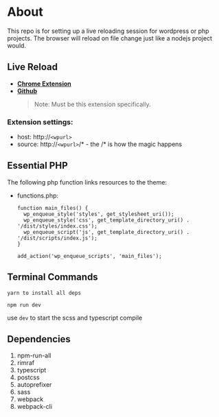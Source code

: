 # About

This repo is for setting up a live reloading session for wordpress or php projects. The browser will reload on file change just like a nodejs project would.

## Live Reload

- [**Chrome Extension**](https://chrome.google.com/webstore/detail/live-reload/jcejoncdonagmfohjcdgohnmecaipidc)
- [**Github**](https://github.com/blaise-io/live-reload#readme)
  > Note: Must be this extension specifically.

### Extension settings:

- host: http://`<wpurl>`
- source: http://`<wpurl>`/\* - the /\* is how the magic happens

## Essential PHP

The following php function links resources to the theme:

- functions.php:

  ```
  function main_files() {
    wp_enqueue_style('styles', get_stylesheet_uri());
    wp_enqueue_style('css', get_template_directory_uri() . '/dist/styles/index.css');
    wp_enqueue_script('js', get_template_directory_uri() . '/dist/scripts/index.js');
  }

  add_action('wp_enqueue_scripts', 'main_files');
  ```

## Terminal Commands

```
yarn to install all deps

npm run dev
```

use `dev` to start the scss and typescript compile

## Dependencies

<ol>
  <li>npm-run-all</li>
  <li>rimraf</li>
  <li>typescript</li>
  <li>postcss</li>
  <li>autoprefixer</li>
  <li>sass</li>
  <li>webpack</li>
  <li>webpack-cli</li>
</ol>
